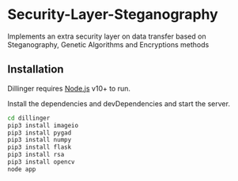 # Security-Layer-Steganography
Implements an extra security layer on data transfer based on Steganography, Genetic Algorithms and Encryptions methods


## Installation

Dillinger requires [Node.js](https://nodejs.org/) v10+ to run.

Install the dependencies and devDependencies and start the server.

```sh
cd dillinger
pip3 install imageio
pip3 install pygad
pip3 install numpy
pip3 install flask
pip3 install rsa
pip3 install opencv
node app
```

